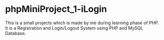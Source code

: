 # phpMiniProject_1-iLogin
This is a small projects which is made by me during learning phase of PHP. It is a Registration and Login/Logout System using PHP and MySQL Database.
